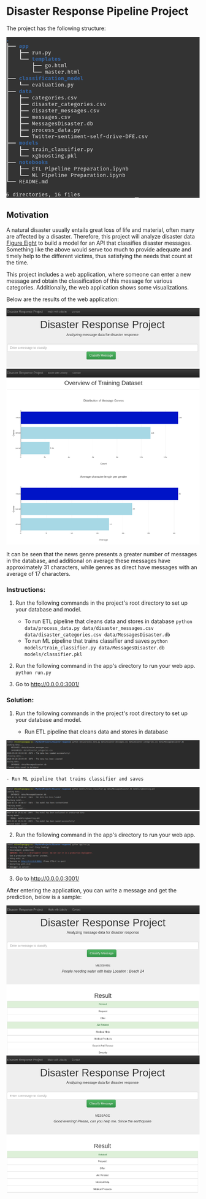 # Disaster Response Pipeline Project

The project has the following structure:

<img src="screenshots/tree.png"  alt=""/>

## Motivation

A natural disaster usually entails great loss of life and material, often many are affected by a disaster. Therefore, this project will analyze disaster data [Figure Eight](https://www.figure-eight.com/) to build a model for an API that classifies disaster messages. Something like the above would serve too much to provide adequate and timely help to the different victims, thus satisfying the needs that count at the time.

This project includes a web application, where someone can enter a new message and obtain the classification of this message for various categories. Additionally, the web application shows some visualizations. 

Below are the results of the web application:

<img src="screenshots/deploy-1.png"  alt=""/>
<img src="screenshots/deploy-2.png"  alt=""/>

It can be seen that the news genre presents a greater number of messages in the database, and additional on average these messages have approximately 31 characters, while genres as direct have messages with an average of 17 characters.

### Instructions:
1. Run the following commands in the project's root directory to set up your database and model.

    - To run ETL pipeline that cleans data and stores in database
        `python data/process_data.py data/disaster_messages.csv data/disaster_categories.csv data/MessagesDisaster.db`
    - To run ML pipeline that trains classifier and saves
        `python models/train_classifier.py data/MessagesDisaster.db models/classifier.pkl`

2. Run the following command in the app's directory to run your web app.
    `python run.py`

3. Go to http://0.0.0.0:3001/


### Solution:

1. Run the following commands in the project's root directory to set up your database and model.

    - Run ETL pipeline that cleans data and stores in database

<img src="screenshots/paso_a.png"  alt=""/>


    - Run ML pipeline that trains classifier and saves

<img src="screenshots/paso_b.png"  alt=""/>
<img src="screenshots/paso_c.png"  alt=""/>


2. Run the following command in the app's directory to run your web app.


<img src="screenshots/paso_d.png"  alt=""/>


3. Go to http://0.0.0.0:3001/

After entering the application, you can write a message and get the prediction, below is a sample:

<img src="screenshots/deploy-3.png"  alt=""/>
<img src="screenshots/deploy-4.png"  alt=""/>